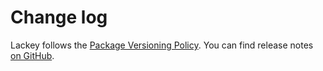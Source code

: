 # Change log

Lackey follows the [Package Versioning Policy](https://pvp.haskell.org).
You can find release notes [on GitHub](https://github.com/tfausak/lackey/releases).
